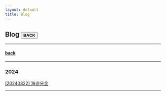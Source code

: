 ```yaml
---
layout: default
title: Blog
---
```


## Blog   <button name="back" onclick="../index.html" style="font-weight:bold;">BACK</button>
- - - 

#### [back](./)

- - - 
### 2024

[[20240822] 海盗分金](./_post/2024-08-22-海盗分金.html)

- - - 
